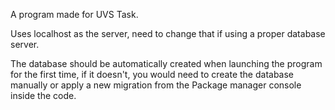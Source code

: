 A program made for UVS Task.

Uses localhost as the server, need to change that if using a proper database server.

The database should be automatically created when launching the program for the first time, if it doesn't, you would need to create the database manually or apply a new migration from the Package manager console inside the code.

